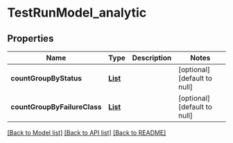 # TestRunModel_analytic
## Properties

| Name | Type | Description | Notes |
|------------ | ------------- | ------------- | -------------|
| **countGroupByStatus** | [**List**](TestRunGroupByStatusModel.md) |  | [optional] [default to null] |
| **countGroupByFailureClass** | [**List**](TestRunGroupByFailureClassModel.md) |  | [optional] [default to null] |

[[Back to Model list]](../README.md#documentation-for-models) [[Back to API list]](../README.md#documentation-for-api-endpoints) [[Back to README]](../README.md)

